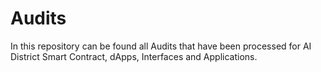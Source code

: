 # Audits
In this repository can be found all Audits that have been processed for AI District Smart Contract, dApps, Interfaces and Applications.
